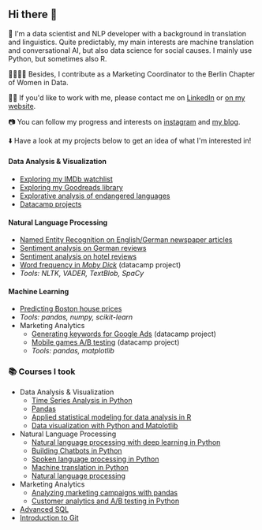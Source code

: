 ## Hi there 👋

🤖 I'm a data scientist and NLP developer with a background in translation and linguistics. Quite predictably, my main interests are machine translation and conversational AI, but also data science for social causes. I mainly use Python, but sometimes also R.

👩‍👩‍👧‍👧 Besides, I contribute as a Marketing Coordinator to the Berlin Chapter of Women in Data.

👩‍💻 If you'd like to work with me, please contact me on [LinkedIn](https://www.linkedin.com/in/lorena-ciutacu/) or [on my website](https://lorenaciutacu.com/contact/).

📷 You can follow my progress and interests on [instagram](https://www.instagram.com/datalingo/) and [my blog](https://lorenaciutacu.com/category/blog/).

⬇️ Have a look at my projects below to get an idea of what I'm interested in!

#### Data Analysis & Visualization
  * [Exploring my IMDb watchlist](https://github.com/lorenanda/imdb)
  * [Exploring my Goodreads library](https://github.com/lorenanda/goodreads)
  * [Explorative analysis of endangered languages](https://github.com/lorenanda/world-languages)
  * [Datacamp projects](https://github.com/lorenanda/datacamp-projects/)
#### Natural Language Processing
  * [Named Entity Recognition on English/German newspaper articles](https://github.com/lorenanda/text-analysis)
  * [Sentiment analysis on German reviews](https://github.com/lorenanda/Sentimentanalyse-HU-SS20)
  * [Sentiment analysis on hotel reviews](https://github.com/lorenanda/text-analysis)
  * [Word frequency in *Moby Dick*](https://github.com/lorenanda/datacamp-projects/tree/master/Word%20Frequency%20in%20Moby%20Dick) (datacamp project)
  * *Tools: NLTK, VADER, TextBlob, SpaCy*
#### Machine Learning
  * [Predicting Boston house prices](https://github.com/lorenanda/boston-house-prices)
  * *Tools: pandas, numpy, scikit-learn*
* Marketing Analytics
  * [Generating keywords for Google Ads](https://github.com/lorenanda/datacamp-projects/tree/master/Generating%20Keywords%20for%20Google%20Ads) (datacamp project)
  * [Mobile games A/B testing](https://github.com/lorenanda/datacamp-projects/tree/master/Mobile%20Games%20AB%20Testing) (datacamp project)
  * *Tools: pandas, matplotlib*

### 📚 Courses I took
* Data Analysis & Visualization
  * [Time Series Analysis in Python](https://www.datacamp.com/statement-of-accomplishment/course/4f8b8f60c2282b82537915db89e7bce08dede023)
  * [Pandas](https://www.kaggle.com/learn/certification/anerol/pandas)
  * [Applied statistical modeling for data analysis in R](https://www.udemy.com/certificate/UC-MDY6IEAU/) 
  * [Data visualization with Python and Matplotlib](https://www.udemy.com/certificate/UC-7UCDPCBX/)
* Natural Language Processing
  * [Natural language processing with deep learning in Python](https://www.udemy.com/course/natural-language-processing-with-deep-learning-in-python/) 
  * [Building Chatbots in Python](https://www.datacamp.com/statement-of-accomplishment/course/fec574258c8d57c5e902e4fa010c545fae715d69)
  * [Spoken language processing in Python](https://www.datacamp.com/statement-of-accomplishment/course/f0044373c7359dc26b2bf263bc8d8935cfea669f)
  * [Machine translation in Python](https://www.datacamp.com/statement-of-accomplishment/course/587fc72502ebe733f105122334418427f71eab02)
  * [Natural language processing](https://www.kaggle.com/learn/certification/anerol/natural-language-processing)
* Marketing Analytics
  * [Analyzing marketing campaigns with pandas](https://www.datacamp.com/statement-of-accomplishment/course/2f266fc19a584bb2a786ea32b006f9dd658a91e3)
  * [Customer analytics and A/B testing in Python](https://www.datacamp.com/statement-of-accomplishment/course/b94809939d297eb1dc7b8fb8a2fa2fdbe981d912)
* [Advanced SQL](https://www.kaggle.com/learn/certification/anerol/advanced-sql)
* [Introduction to Git](https://www.datacamp.com/statement-of-accomplishment/course/879c91ee15ceeddf74c2a82e39c2c6652fd95e6e) 
